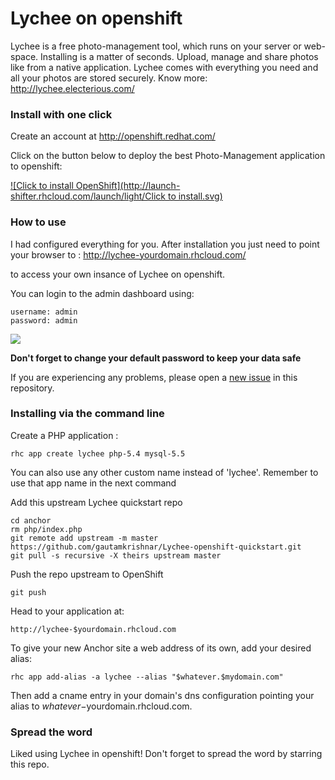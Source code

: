 # Lychee on openshift

Lychee is a free photo-management tool, which runs on your server or web-space. Installing is a matter of seconds. Upload, manage and share photos like from a native application. Lychee comes with everything you need and all your photos are stored securely.
Know more: http://lychee.electerious.com/

### Install with one click

Create an account at http://openshift.redhat.com/

Click on the button below to deploy the best Photo-Management application to openshift:

<a href="https://openshift.redhat.com/app/console/application_types/custom?cartridges[]=php-5.4&cartridges[]=mysql-5.5&initial_git_url=https://github.com/gautamkrishnar/Lychee-openshift-quickstart&name=lychee" target="_blank">
![Click to install OpenShift](http://launch-shifter.rhcloud.com/launch/light/Click to install.svg)</a>

### How to use
I had configured everything for you. After installation you just need to point your browser to : http://lychee-yourdomain.rhcloud.com/

to access your own insance of Lychee on openshift.

You can login to the admin dashboard using:
```
username: admin
password: admin
``` 
![](http://i.imgur.com/lsxdzfs.png?1)

**Don't forget to change your default password to keep your data safe**

If you are experiencing any problems, please open a [new issue](https://github.com/gautamkrishnar/Lychee-openshift-quickstart/issues/new) in this repository.

### Installing via the command line


Create a PHP application :

	rhc app create lychee php-5.4 mysql-5.5

You can also use any other custom name instead of 'lychee'. Remember to use that app name in the next command

Add this upstream Lychee quickstart repo

	cd anchor
	rm php/index.php
	git remote add upstream -m master https://github.com/gautamkrishnar/Lychee-openshift-quickstart.git
	git pull -s recursive -X theirs upstream master

Push the repo upstream to OpenShift

	git push        

Head to your application at:

	http://lychee-$yourdomain.rhcloud.com

To give your new Anchor site a web address of its own, add your desired alias:

	rhc app add-alias -a lychee --alias "$whatever.$mydomain.com"

Then add a cname entry in your domain's dns configuration pointing your alias to $whatever-$yourdomain.rhcloud.com.

### Spread the word
Liked using Lychee in openshift! Don't forget to spread the word by starring this repo.
